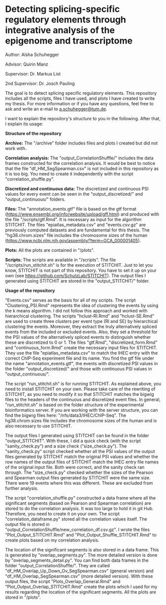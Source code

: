# Detecting splicing-specific regulatory elements through integrative analysis of the epigenome and transcriptome

Author: Aïsha Schuhegger 

Advisor: Quirin Manz

Supervisor: Dr. Markus List

2nd Supervisor: Dr. Josch Pauling 


The goal is to detect splicing specific regulatory elements. This repository includes all the scripts, files I have used, and plots I have created to write my thesis. 
For more information or if you have any questions, feel free to ask and write an e-mail to a.schuhegger@tum.de. 

I want to explain the repository's structure to you in the following. After that, I explain its usage: 

**Structure of the repository**

**Archive:**
The "/archive" folder includes files and plots I created but did not work with. 

**Correlation analysis:**
The "output_CorrelationShuffle/" includes the data frames constructed for the correlation analysis. It would be best to notice that the file "df_HM_SegSpearman.csv" is not included in this repository as it is too big. You need to create it independently with the script "correlation_shuffle.py".

**Discretized and continuous data:**
The discretized and continuous PSI values for every event can be seen in the "output_discretized/" and "output_continuous/" folders. 

**Files:**
The "annotation_events.gtf" file is based on the gtf format (https://www.ensembl.org/info/website/upload/gff.html) and produced with the file "/scripts/gtf.Rmd". It is necessary as input for the algorithm STITCHIT.
The files "epiatlas_metadata.csv" and "events.csv.gz" are previously computed datasets and are fundamental for this thesis. 
The "hg38.chrom.sizes" file includes the chromosome sizes of the human (https://www.ncbi.nlm.nih.gov/assembly/?term=GCA_000001405). 

**Plots:**
All the plots are contained in "/plots". 

**Scripts:**
The scripts are available in "/scripts". 
The file "/scripts/run_stitchit.sh" is for the execution of STITCHIT. Just to let you know, STITCHIT is not part of this repository. You have to set it up on your own (see https://github.com/SchulzLab/STITCHIT). The output files I generated using STITCHIT are stored in the "output_STITCHIT/" folder. 

**Usage of the repository**

"Events.csv" serves as the basis for all of my scripts. The script "Clustering_PSI.Rmd" represents the idea of clustering the events by using the k means algorithm. I did not follow this approach and worked with hierarchical clustering. The scripts "hclust-RI.Rmd" and "hclust-SE.Rmd" are used to create three clusters per event type (RI and SE) by hierarchical clustering the events. Moreover, they extract the truly alternatively spliced events from the included or excluded events. Also, they set a threshold for the PSI values of the alternatively spliced events to distinguish whether these are discretized to 0 or 1. The files "gtf.Rmd", "discretized_form.Rmd" and "continuous_form.Rmd" create the necessary input files for STITCHIT. They use the file "epiatlas_metadata.csv" to match the IHEC entry with the correct ChIP-Seq experiment file and its name. You find the gtf file under the name "annotation_events.gtf", the events with discretized PSI values in the folder "output_discretized/" and those with continuous PSI values in "output_continuous/".  

The script "run_stitchit.sh" is for running STITCHIT. As explained above, you need to install STITCHIT on your own. Please take care of the rewriting of STITCHIT, as you need to modify it so that STITCHIT matches the bigwig files to the headers of the continuous and discretized event files. In general, "run_stitchit.sh" is based on the folder structure of the experimental bioinformatics server. If you are working with the server structure, you can find the bigwig files here: "/nfs/data3/IHEC/ChIP-Seq". The hg38.chrom.sizes file includes the chromosome sizes of the human and is also necessary to use STITCHIT. 

The output files I generated using STITCHIT can be found in the folder "output_STITCHIT". With these, I did a quick check (with the script "sanity_check.py") and a size check ("size_check.py"). The "sanity_check.py" script checked whether all the PSI values of the output files generated by STITCHIT match the original PSI values and whether the row names of the output files of STITCHIT match the IHEC entry file names of the original input file. Both were correct, and the sanity check ran through. The "size_check.py" checked whether the sizes of the Pearson and Spearman output files generated by STITCHIT were the same size. There were 19 events where this was different. These are excluded from further analysis. 

The script "correlation_shuffle.py" constructed a data frame where all the significant segments (based on Pearson and Spearman correlation) are stored to do the correlation analysis. It was too large to hold it in git Hub. Therefore, you need to create it on your own. The script "correlation_dataframe.py" stored all the correlation values itself. The output file is stored in "output_CorrelationShuffle/new_correlation_df.csv.gz". I wrote the files "Plot_Output_STITCHIT.Rmd" and "Plot_Output_Shuffle_STITCHIT.Rmd" to create plots based on my correlation analysis. 

The location of the significant segments is also stored in a data frame. This is generated by "overlap_segments.py". The more detailed version is done by "overlap_segments_detail.py". You can find both data frames in the folder "output_CorrelationShuffle/". They are called "df_HM_Overlap_Up_Down_Ov_SegSpearman.csv" (general version) and "df_HM_Overlap_SegSpearman.csv" (more detailed version). With these output files, the script "Plots_Overlap_General.Rmd" and "Plot_Output_Overlap_STITCHIT.Rmd" create the plots which I used for my results regarding the location of the significant segments. All the plots are stored in "/plots". 





